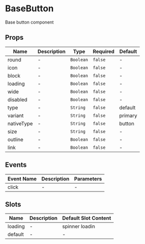 # BaseButton

Base button component

## Props

<!-- @vuese:BaseButton:props:start -->
|Name|Description|Type|Required|Default|
|---|---|---|---|---|
|round|-|`Boolean`|`false`|-|
|icon|-|`Boolean`|`false`|-|
|block|-|`Boolean`|`false`|-|
|loading|-|`Boolean`|`false`|-|
|wide|-|`Boolean`|`false`|-|
|disabled|-|`Boolean`|`false`|-|
|type|-|`String`|`false`|default|
|variant|-|`String`|`false`|primary|
|nativeType|-|`String`|`false`|button|
|size|-|`String`|`false`|-|
|outline|-|`Boolean`|`false`|-|
|link|-|`Boolean`|`false`|-|

<!-- @vuese:BaseButton:props:end -->


## Events

<!-- @vuese:BaseButton:events:start -->
|Event Name|Description|Parameters|
|---|---|---|
|click|-|-|

<!-- @vuese:BaseButton:events:end -->


## Slots

<!-- @vuese:BaseButton:slots:start -->
|Name|Description|Default Slot Content|
|---|---|---|
|loading|-|spinner loadin|
|default|-|-|

<!-- @vuese:BaseButton:slots:end -->


